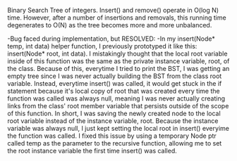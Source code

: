 Binary Search Tree of integers. Insert() and remove() operate in O(log N) time.
However, after a number of insertions and removals, this running time degenerates
to O(N) as the tree becomes more and more unbalanced. 

-Bug faced during implementation, but RESOLVED:
	-In my insert(Node* temp, int data) helper function, 
	I previously prototyped it like this: insert(Node* root, int data).
	I mistakingly thought that the local root variable inside of this
	function was the same as the private instance variable, root, of the
	class. Because of this, everytime I tried to print the BST, I was
	getting an empty tree since I was never actually building the BST
	from the class root variable. Instead, everytime insert() was called,
	it would get stuck in the if statement because it's local copy of root
	that was created every time the function was called was always null, meaning
	I was never actually creating links from the class' root member 
	variable that persists outside of the scope of this function. In short,
	I was saving the newly created node to the local root variable instead of
	the instance variable, root. Because the instance variable was always null, 
	I just kept setting the local root in insert() everyime the function
	was called. I fixed this issue by using a temporary Node ptr called 
	temp as the parameter to the recursive function, allowing me to set 
	the root instance variable the first time insert() was called.

